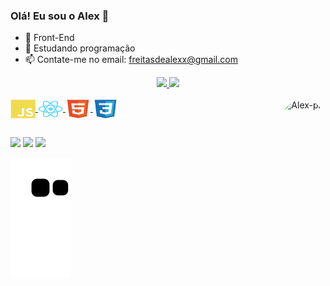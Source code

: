 ### Olá! Eu sou o Alex 👋

- 🔭 Front-End
- 🌱 Estudando programação
- 📫 Contate-me no email: freitasdealexx@gmail.com

<div align="center">
  <a href="https://github.com/freitasdealexx">
  <img height="150em" src="https://github-readme-stats.vercel.app/api?username=freitasdealexx&show_icons=true&theme=dark&include_all_commits=true&count_private=true"/>
  <img height="150em" src="https://github-readme-stats.vercel.app/api/top-langs/?username=freitasdealexx&layout=compact&langs_count=7&theme=dark"/>
</div>

<div style="display: inline_block"><br>
  <img align="center" alt="Alex-Js" height="30" width="40" src="https://raw.githubusercontent.com/devicons/devicon/master/icons/javascript/javascript-plain.svg">
  <img align="center" alt="Alex-React" height="30" width="40" src="https://raw.githubusercontent.com/devicons/devicon/master/icons/react/react-original.svg">
  <img align="center" alt="Alex-HTML" height="30" width="40" src="https://raw.githubusercontent.com/devicons/devicon/master/icons/html5/html5-original.svg">
  <img align="center" alt="Alex-CSS" height="30" width="40" src="https://raw.githubusercontent.com/devicons/devicon/master/icons/css3/css3-original.svg">
  <img align="right" alt="Alex-pic" height="150" style="border-radius:50px;" src="https://media.discordapp.net/attachments/979530712858378274/995889862819463259/H51a92c49ae644b3cb75521628caac56fF_1.png?width=414&height=414">
</div>

##

<div> 
  <a href="https://www.youtube.com/channel/UC-4NdRlqUPyna9w7_6sGltQ" target="_blank"><img src="https://img.shields.io/badge/YouTube-FF0000?style=for-the-badge&logo=youtube&logoColor=white" target="_blank"></a>
  <a href="https://www.instagram.com/unionzinn/" target="_blank"><img src="https://img.shields.io/badge/-Instagram-%23E4405F?style=for-the-badge&logo=instagram&logoColor=white" target="_blank"></a>
  <a href = "mailto:freitasdealexx@gmail.com"><img src="https://img.shields.io/badge/-Gmail-%23333?style=for-the-badge&logo=gmail&logoColor=white" target="_blank"></a>
 
  ![Snake animation](https://github.com/rafaballerini/rafaballerini/blob/output/github-contribution-grid-snake.svg)
 
</div>

